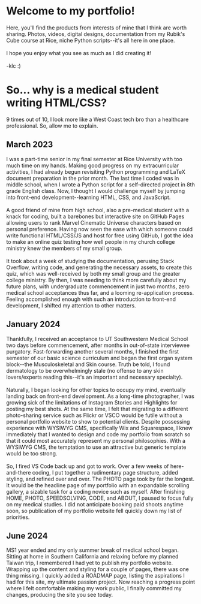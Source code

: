 # Welcome to my portfolio!
Here, you'll find the products from interests of mine that I think are worth sharing.
Photos, videos, digital designs, documentation from my Rubik's Cube course at Rice, niche Python scripts--it's all here in one place.
<br><br>
I hope you enjoy what you see as much as I did creating it!
<br><br>
-klc :)

# So... why is a medical student writing HTML/CSS?
9 times out of 10, I look more like a West Coast tech bro than a healthcare professional.
So, allow me to explain.

## March 2023
I was a part-time senior in my final semester at Rice University with too much time on my hands.
Making good progress on my extracurricular activities, I had already begun revisiting Python programming and LaTeX document preparation in the prior month.
The last time I coded was in middle school, when I wrote a Python script for a self-directed project in 8th grade English class.
Now, I thought I would challenge myself by jumping into front-end development--learning HTML, CSS, and JavaScript.
<br><br>
A good friend of mine from high school, also a pre-medical student with a knack for coding, built a barebones but interactive site on GitHub Pages allowing users to rank Marvel Cinematic Universe characters based on personal preference.
Having now seen the ease with which someone could write functional HTML/CSS/JS and host for free using GitHub, I got the idea to make an online quiz testing how well people in my church college ministry knew the members of my small group.
<br><br>
It took about a week of studying the documentation, perusing Stack Overflow, writing code, and generating the necessary assets, to create this quiz, which was well-received by both my small group and the greater college ministry.
By then, I was needing to think more carefully about my future plans, with undergraduate commencement in just two months, zero medical school acceptances thus far, and a looming re-application process.
Feeling accomplished enough with such an introduction to front-end development, I shifted my attention to other matters.

## January 2024
Thankfully, I received an acceptance to UT Southwestern Medical School two days before commencement, after months in out-of-state interviewee purgatory.
Fast-forwarding another several months, I finished the first semester of our basic science curriculum and began the first organ system block--the Musculoskeletal and Skin course.
Truth be told, I found dermatology to be overwhelmingly stale (no offense to any skin lovers/experts reading this--it's an important and necessary specialty).
<br><br>
Naturally, I began looking for other topics to occupy my mind, eventually landing back on front-end development.
As a long-time photographer, I was growing sick of the limitations of Instagram Stories and Highlights for posting my best shots.
At the same time, I felt that migrating to a different photo-sharing service such as Flickr or VSCO would be futile without a personal portfolio website to show to potential clients.
Despite possessing experience with WYSIWYG CMS, specifically Wix and Squarespace, I knew immediately that I wanted to design and code my portfolio from scratch so that it could most accurately represent my personal philosophies.
With a WYSIWYG CMS, the temptation to use an attractive but generic template would be too strong.
<br><br>
So, I fired VS Code back up and got to work.
Over a few weeks of here-and-there coding, I put together a rudimentary page structure, added styling, and refined over and over.
The PHOTO page took by far the longest.
It would be the headline page of my portfolio with an expandable scrolling gallery, a sizable task for a coding novice such as myself.
After finishing HOME, PHOTO, SPEEDSOLVING, CODE, and ABOUT, I paused to focus fully on my medical studies.
I did not anticipate booking paid shoots anytime soon, so publication of my portfolio website fell quickly down my list of priorities.

## June 2024
MS1 year ended and my only summer break of medical school began.
Sitting at home in Southern California and relaxing before my planned Taiwan trip, I remembered I had yet to publish my portfolio website.
Wrapping up the content and styling for a couple of pages, there was one thing missing.
I quickly added a ROADMAP page, listing the aspirations I had for this site, my ultimate passion project.
Now reaching a progress point where I felt comfortable making my work public, I finally committed my changes, producing the site you see today.